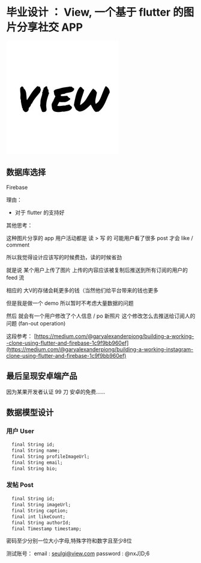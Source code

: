 # 毕业设计 ： View, 一个基于 flutter 的图片分享社交 APP

![view](icon/logo.png)

## 数据库选择

Firebase

理由：
- 对于 flutter 的支持好




其他思考：

这种图片分享的 app 
用户活动都是 读 > 写 的
可能用户看了很多 post 才会 like / comment

所以我觉得设计应该写的时候费劲，读的时候省劲

就是说 某个用户上传了图片 上传的内容应该被复制后推送到所有订阅的用户的 feed 流

相应的 大V的存储会耗更多的钱（当然他们给平台带来的钱也更多

但是我是做一个 demo 所以暂时不考虑大量数据的问题

然后 就会有一个用户修改了个人信息 / po 新照片 这个修改怎么去推送给订阅人的问题 (fan-out operation)

这段参考： [https://medium.com/@garyalexanderpiong/building-a-working--clone-using-flutter-and-firebase-1c9f9bb960ef](https://medium.com/@garyalexanderpiong/building-a-working-instagram-clone-using-flutter-and-firebase-1c9f9bb960ef)

## 最后呈现安卓端产品

因为某果开发者认证 99 刀 安卓的免费……

## 数据模型设计

### 用户 User

```
  final String id;
  final String name;
  final String profileImageUrl;
  final String email;
  final String bio;
```

### 发帖 Post

```
  final String id;
  final String imageUrl;
  final String caption;
  final int likeCount;
  final String authorId;
  final Timestamp timestamp;
```

密码至少分别一位大小字母,特殊字符和数字且至少8位

测试账号：
email :  seulgi@view.com
password : @nxJ]D;6
